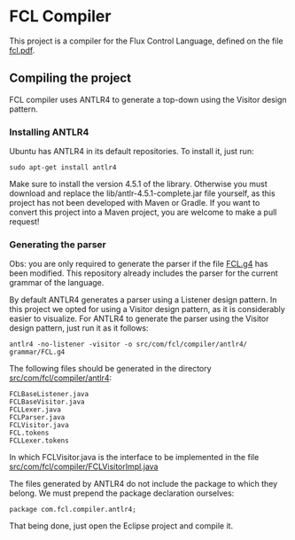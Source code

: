 # FCL Compiler

This project is a compiler for the Flux Control Language, defined on the file [fcl.pdf](doc/fcl.pdf).

## Compiling the project

FCL compiler uses ANTLR4 to generate a top-down using the Visitor design pattern.

### Installing ANTLR4

Ubuntu has ANTLR4 in its default repositories. To install it, just run:

```
sudo apt-get install antlr4
```

Make sure to install the version 4.5.1 of the library. Otherwise you must
download and replace the lib/antlr-4.5.1-complete.jar file yourself, as
this project has not been developed with Maven or Gradle. If you want to
convert this project into a Maven project, you are welcome to make a pull request!

### Generating the parser

Obs: you are only required to generate the parser if the file [FCL.g4](grammar/FCL.g4) has been modified.
This repository already includes the parser for the current grammar of the language.

By default ANTLR4 generates a parser using a Listener design pattern. In this project
we opted for using a Visitor design pattern, as it is considerably easier to visualize.
For ANTLR4 to generate the parser using the Visitor design pattern, just run it as it follows:

```
antlr4 -no-listener -visitor -o src/com/fcl/compiler/antlr4/ grammar/FCL.g4
```

The following files should be generated in the directory [src/com/fcl/compiler/antlr4](src/com/fcl/compiler/antlr4):

```
FCLBaseListener.java
FCLBaseVisitor.java
FCLLexer.java
FCLParser.java
FCLVisitor.java
FCL.tokens
FCLLexer.tokens
```

In which FCLVisitor.java is the interface to be implemented in the file [src/com/fcl/compiler/FCLVisitorImpl.java](src/com/fcl/compiler/FCLVisitorImpl.java)

The files generated by ANTLR4 do not include the package to which they belong.
We must prepend the package declaration ourselves:

```
package com.fcl.compiler.antlr4;
```

That being done, just open the Eclipse project and compile it.
